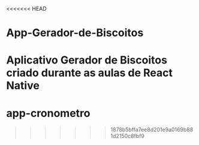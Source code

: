 <<<<<<< HEAD
# App-Gerador-de-Biscoitos

Aplicativo Gerador de Biscoitos criado durante as aulas de React Native
=======
# app-cronometro
>>>>>>> 1878b5bffa7ee8d201e9a0169b881d2150c8fbf9

